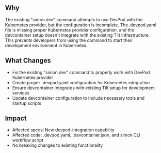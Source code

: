 ## Why
The existing "simon dev" command attempts to use DevPod with the Kubernetes provider, but the configuration is incomplete. The .devpod.yaml file is missing proper Kubernetes provider configuration, and the devcontainer setup doesn't integrate with the existing Tilt infrastructure. This prevents developers from using the command to start their development environment in Kubernetes.

## What Changes
- Fix the existing "simon dev" command to properly work with DevPod Kubernetes provider
- Create proper .devpod.yaml configuration for Kubernetes integration
- Ensure devcontainer integrates with existing Tilt setup for development services
- Update devcontainer configuration to include necessary tools and startup scripts

## Impact
- Affected specs: New devpod-integration capability
- Affected code: .devpod.yaml, .devcontainer.json, and simon CLI workflow script
- No breaking changes to existing functionality